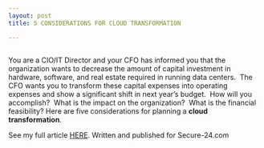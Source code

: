 ```yaml
---
layout: post
title: 5 CONSIDERATIONS FOR CLOUD TRANSFORMATION

---
```


<!-- wp:image {"align":"center","id":398,"sizeSlug":"large"} -->
<div class="wp-block-image"><figure class="aligncenter size-large"><img src="https://captainhyperscaler.files.wordpress.com/2020/02/image-1.png?w=300" alt="" class="wp-image-398"/></figure></div>
<!-- /wp:image -->

<!-- wp:paragraph -->
<p></p>
<!-- /wp:paragraph -->

<!-- wp:paragraph {"align":"left"} -->
<p class="has-text-align-left">You are a CIO/IT Director and your CFO has informed you that the organization wants to decrease the amount of capital investment in hardware, software, and real estate required in running data centers.&nbsp; The CFO wants you to transform these capital expenses into operating expenses and show a significant shift in next year’s budget.&nbsp; How will you accomplish?&nbsp; What is the impact on the organization?&nbsp; What is the financial feasibility? Here are five considerations for planning a&nbsp;<strong>cloud transformation</strong>.</p>
<!-- /wp:paragraph -->

<!-- wp:paragraph {"align":"left"} -->
<p class="has-text-align-left">See my full article <a rel="noreferrer noopener" aria-label="HERE (opens in a new tab)" href="https://www.secure-24.com/multi-cloud-transformation/" target="_blank">HERE</a>. Written and published for Secure-24.com</p>
<!-- /wp:paragraph -->